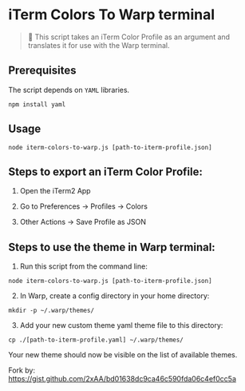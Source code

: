 # iTerm Colors To Warp terminal

> 🎨 This script takes an iTerm Color Profile as an argument and translates it for use with the Warp terminal.

## Prerequisites

The script depends on `YAML` libraries.

```
npm install yaml
```

## Usage

```
node iterm-colors-to-warp.js [path-to-iterm-profile.json]
```


## Steps to export an iTerm Color Profile:

1. Open the iTerm2 App
  
2. Go to Preferences -> Profiles -> Colors
  
3. Other Actions -> Save Profile as JSON
  

## Steps to use the theme in Warp terminal:

1. Run this script from the command line: 

```
node iterm-colors-to-warp.js [path-to-iterm-profile.json]
```
  
2. In Warp, create a config directory in your home directory:
  
```
mkdir -p ~/.warp/themes/
```

3. Add your new custom theme yaml theme file to this directory:
  
```
cp ./[path-to-iterm-profile.yaml] ~/.warp/themes/
```  

Your new theme should now be visible on the list of available themes.



Fork by: https://gist.github.com/2xAA/bd01638dc9ca46c590fda06c4ef0cc5a
